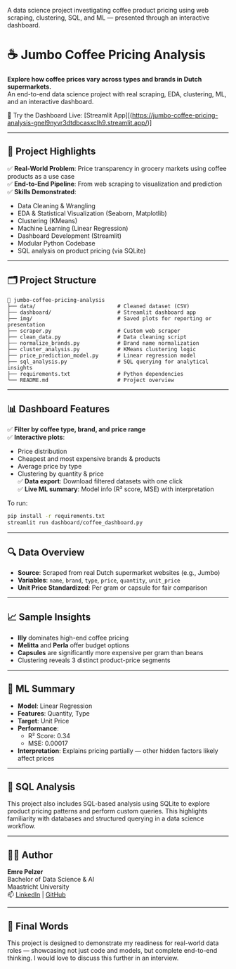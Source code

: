 A data science project investigating coffee product pricing using web scraping, clustering, SQL, and ML — presented through an interactive dashboard.

# ☕ Jumbo Coffee Pricing Analysis

**Explore how coffee prices vary across types and brands in Dutch supermarkets.**  
An end-to-end data science project with real scraping, EDA, clustering, ML, and an interactive dashboard.

🔗 Try the Dashboard Live: [Streamlit App][(https://jumbo-coffee-pricing-analysis-gnel9nyvr3dtdbcasxclh9.streamlit.app/)]

---

## 🚀 Project Highlights

✅ **Real-World Problem**: Price transparency in grocery markets using coffee products as a use case  
✅ **End-to-End Pipeline**: From web scraping to visualization and prediction  
✅ **Skills Demonstrated**:
- Data Cleaning & Wrangling
- EDA & Statistical Visualization (Seaborn, Matplotlib)
- Clustering (KMeans)
- Machine Learning (Linear Regression)
- Dashboard Development (Streamlit)
- Modular Python Codebase
- SQL analysis on product pricing (via SQLite)

---

## 🗂️ Project Structure

```
📁 jumbo-coffee-pricing-analysis
├── data/                          # Cleaned dataset (CSV)
├── dashboard/                     # Streamlit dashboard app
├── img/                           # Saved plots for reporting or presentation
├── scraper.py                     # Custom web scraper
├── clean_data.py                  # Data cleaning script
├── normalize_brands.py            # Brand name normalization
├── cluster_analysis.py            # KMeans clustering logic
├── price_prediction_model.py      # Linear regression model
├── sql_analysis.py                # SQL querying for analytical insights
├── requirements.txt               # Python dependencies
└── README.md                      # Project overview
```

---

## 📊 Dashboard Features

✅ **Filter by coffee type, brand, and price range**  
✅ **Interactive plots**:  
- Price distribution  
- Cheapest and most expensive brands & products  
- Average price by type  
- Clustering by quantity & price  
✅ **Data export**: Download filtered datasets with one click  
✅ **Live ML summary**: Model info (R² score, MSE) with interpretation

To run:
```bash
pip install -r requirements.txt
streamlit run dashboard/coffee_dashboard.py
```

---

## 🔍 Data Overview

- **Source**: Scraped from real Dutch supermarket websites (e.g., Jumbo)
- **Variables**: `name`, `brand`, `type`, `price`, `quantity`, `unit_price`
- **Unit Price Standardized**: Per gram or capsule for fair comparison

---

## 📈 Sample Insights

- **Illy** dominates high-end coffee pricing  
- **Melitta** and **Perla** offer budget options  
- **Capsules** are significantly more expensive per gram than beans  
- Clustering reveals 3 distinct product-price segments  

---

## 🧠 ML Summary

- **Model**: Linear Regression  
- **Features**: Quantity, Type  
- **Target**: Unit Price  
- **Performance**:  
  - R² Score: 0.34  
  - MSE: 0.00017  
- **Interpretation**: Explains pricing partially — other hidden factors likely affect prices

---

## 🧾 SQL Analysis

This project also includes SQL-based analysis using SQLite to explore product pricing patterns and perform custom queries. This highlights familiarity with databases and structured querying in a data science workflow.

---

## 👨‍💻 Author

**Emre Pelzer**  
Bachelor of Data Science & AI  
Maastricht University  
📫 [LinkedIn](https://www.linkedin.com/in/emre-pelzer-b14148324) | [GitHub](https://github.com/emrepel03)

---

## 🏁 Final Words

This project is designed to demonstrate my readiness for real-world data roles — showcasing not just code and models, but complete end-to-end thinking. I would love to discuss this further in an interview.